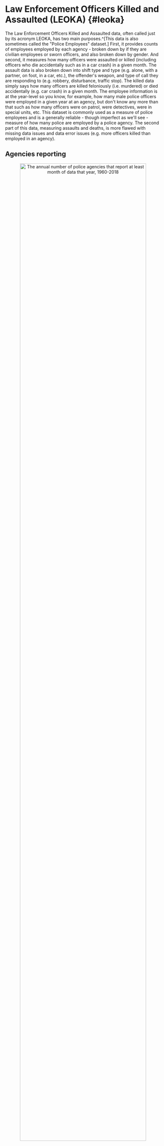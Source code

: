 # Law Enforcement Officers Killed and Assaulted (LEOKA) {#leoka}





The Law Enforcement Officers Killed and Assaulted data, often called just by its acronym LEOKA, has two main purposes.^[This data is also sometimes called the "Police Employees" dataset.] First, it provides counts of employees employed by each agency - broken down by if they are civilian employees or sworn officers, and also broken down by gender. And second, it measures how many officers were assaulted or killed (including officers who die accidentally such as in a car crash) in a given month. The assault data is also broken down into shift type and type (e.g. alone, with a partner, on foot, in a car, etc.), the offender's weapon, and type of call they are responding to (e.g. robbery, disturbance, traffic stop). The killed data simply says how many officers are killed feloniously (i.e. murdered) or died accidentally (e.g. car crash) in a given month. The employee information is at the year-level so you know, for example, how many male police officers were employed in a given year at an agency, but don't know any more than that such as how many officers were on patrol, were detectives, were in special units, etc. This dataset is commonly used as a measure of police employees and is a generally reliable - though imperfect as we'll see - measure of how many police are employed by a police agency.  The second part of this data, measuring assaults and deaths,  is more flawed with missing data issues and data error issues (e.g. more officers killed than employed in an agency). 

## Agencies reporting

<div class="figure" style="text-align: center">
<img src="leoka_files/figure-html/leokaAgencies-1.png" alt="The annual number of police agencies that report at least month of data that year, 1960-2018" width="90%" />
<p class="caption">(\#fig:leokaAgencies)The annual number of police agencies that report at least month of data that year, 1960-2018</p>
</div>

<div class="figure" style="text-align: center">
<img src="leoka_files/figure-html/leokaAgencies12Months-1.png" alt="The annual number of police agencies that report all 12 months of data that year, 1960-2018" width="90%" />
<p class="caption">(\#fig:leokaAgencies12Months)The annual number of police agencies that report all 12 months of data that year, 1960-2018</p>
</div>

## Important variables

The important variables can be divided into two section: information on people employed by the department, and information about assaults against officers. The employee information is a snapshot in time during the year while the assault information tells you the number of assaults, broken down several different ways, each month of the year. Like other UCR data, there are also variables that provide information about the agency - ORI codes, population under jurisdiction - the month and year that the data covers, and how many months reported data. 

### Number of employees 

This data includes the number of people hired by the department with breakdowns by if they are civilian employees or sworn officers (i.e. carries a gun and badge and can make arrests) as well as by gender. The only genders available are female and male. This is the number of employees as of Halloween that year so it is a single point in time. Though this helps us as it is consistent every year, we don't know exactly when certain officer classes start, which we'd likely see through a jump in employment that year, or if hiring patterns change over the year. 
 
* Female employees
    + Officers
    + Civilians
* Male employees
    + Officers
    + Civilians
    
We'll look first at the number of employees that are civilian and that are sworn officers through examining Philadelphia in Figure \@ref(fig:leokaCivilianOfficers). The number of civilian employees has remained at a little under 1,000 employees from about 1970 through the end of our data, though declining very slightly since the middle 2000s. This is curious since crime has changed dramatically over this time and the ability of civilian employees to contribute has also changed, such as they now have computers.^[The last time I heard which was several years ago, patrol officers in Philadelphia still had to write up certain reports using typewriters. So tech apparently is still about 1960 level.] In contrast, the number of police has changed far more than civilians, growing rapidly in the 1960s and 1970s to peaking a little over 8,000 officers in the mid-1970s before declining substantially to the 6,000s. in the late-1980s. As with many agencies nationwide, the number of officers increased in the 1990s and then has decreased steadily in ensuing years. By recent years there are about as many officers as in the late-1980s, even though the city's population has grown substantially since then. 
    
<div class="figure" style="text-align: center">
<img src="leoka_files/figure-html/leokaCivilianOfficers-1.png" alt="The number of civilian employees and sworn officers in Philadelphia, 1960-2018" width="90%" />
<p class="caption">(\#fig:leokaCivilianOfficers)The number of civilian employees and sworn officers in Philadelphia, 1960-2018</p>
</div>

We can also look at the number of officers (or civilian employees) by gender. Figure \@ref(fig:leokaOfficersGender) shows the percent of Philadelphia police officers by gender. For the first decade of data all female officers (or civilians) were recorded as male, so that variable should be interpreted as "total officers" until 1971 when it is split into gender. Starting at basically 0% of officers in 1971, female officers grew until they made up about a quarter of officers in 2000 and then has declined slowly since then. 

<div class="figure" style="text-align: center">
<img src="leoka_files/figure-html/leokaOfficersGender-1.png" alt="The percent of female and male sworn officers in Philadelphia, 1960-2018" width="90%" />
<p class="caption">(\#fig:leokaOfficersGender)The percent of female and male sworn officers in Philadelphia, 1960-2018</p>
</div>

### Officers killed

There is almost no information about officers killed. The data only breaks this down into if they died "feloniously" which just means that someone killed them on purpose (e.g. shooting them, intentionally hitting them with a car) or if they died "accidentally" such as if they die during a car crash while on duty. The FBI actually collects more information on officer deaths than they release in this data. This includes the circumstances of each death such as the type of death (e.g. car crash, shooting, ambush, etc.), what weapon the offender had if feloniously killed, and even a detailed written summary of what occurred for each officer killed. They post this information in their annual LEOKA report which is part of their Crime in the United States report. The 2019 report, the latest year available, can be found on their site [here](https://ucr.fbi.gov/leoka/2019/home).

We can look at this visually through Figure \@ref(fig:leokaOfficersKilled) which shows the number of Los Angeles Police Department officers killed over type. There are no accidental killings until 1975 though this is highly misleading because that accidental killings variable is no reported until 1971, which is a year in which many other variables in this data began reporting. So we actually have no idea how many officers were killed accidentally from 1960-1970 since this variable is always reported as 0. In general it seems like there are about one officer killed in recent decades while the period from 1980 to 2000 was the time of highest danger with as many as five officers killed in a single year. We can also see some trend changes with felonious killings more common than accidental killings in the 1990s and then accidental killings becoming far more common starting in 2000.

<div class="figure" style="text-align: center">
<img src="leoka_files/figure-html/leokaOfficersKilled-1.png" alt="The number of officers killed by felony and killed accidentally in Los Angeles, 1960-2018" width="90%" />
<p class="caption">(\#fig:leokaOfficersKilled)The number of officers killed by felony and killed accidentally in Los Angeles, 1960-2018</p>
</div>

We can also look at the national number of officers killed as in Figure \@ref(fig:leokaOfficersKilledNational). Please note that this is simply summing up the number of officers killed by all agencies that report that year so changes over time are certainly partially due to different agencies reporting each year. Therefore, we'll focus on interpreting the different between felony and accidental killings rather than counts over time - though even this may be off if agencies that reported more felony or more accidental killings differ in their reporting over time. Again we see that there are no officers killed accidentally, due to that variable not being reported, until 1971. The difference between officers killed by felony and killed accidentally is widest are the start of our data and narrows considerable until there are only several more felonious killings than accidental killings by the late 1990s. Though this trend reverses in the early 2010s with accidental killings decreasing and felonious killings increasing again.

What can we make of this? It's hard to say. Interpreting this properly requires adding some other key variables such as the number of officers employed, the number of circumstances they respond to (e.g. are they patrolling more, apprehending violent offenders more, etc.), the number of guns on the street, the quality or availability or body armor, among others. 

<div class="figure" style="text-align: center">
<img src="leoka_files/figure-html/leokaOfficersKilledNational-1.png" alt="The national number of officers killed by felony and killed accidentally, 1960-2018" width="90%" />
<p class="caption">(\#fig:leokaOfficersKilledNational)The national number of officers killed by felony and killed accidentally, 1960-2018</p>
</div>

### Assaults by injury and weapon

This data breaks down the monthly number of assaults on officers in a few different ways. Here, we'll look at the number of assaults where the officer is injured or not injured and within these categories by which weapon the offender had. This is the number of officers assaulted so if an incident has three officers assaulted, that will count as three different assaults. If the offender used multiple weapons then only the most serious weapon would be counted. For example, if an offender used a knife and a gun during the assault, the assault would be counted as a gun assault. Unfortunately we only know if an officer was injured or not and not the severity of the injury. So we can't tell if the officer is merely bruised or was shot or stabbed. 

* Assaults with injury
    + Offender has firearm
    + Offender had knife
    + Offender had other weapon
    + Offender was unarmed
* Assaults without injury
    + Offender has firearm
    + Offender had knife
    + Offender had other weapon
    + Offender was unarmed
    
We can start by looking at the breakdown of assaults by injury and weapon type for officers in the Los Angeles Police Department. Figure \@ref(fig:leokaAssaultTypeInjury) shows the number of assaults from all years reported for these categories. Over the complete time period there were almost 40,000 officers assaulted with about example three-quarters of these assaults - 30,000 assaults - leading to no injuries. A little under a quarter of assaults lead to officer injury with most of these from unarmed offenders. Interestingly, there are far more gun and knife assaults where the officer is not injured than where the officer is injured. 
    
<img src="leoka_files/figure-html/leokaAssaultTypeInjury, The total number of assaults on officers by injury sustained and offender weapon in Los Angeles, 1960-2018.-1.png" width="90%" style="display: block; margin: auto;" />

We can also look at assaults over time. Figure \@ref(fig:leokaAssaultsInjuryYear) shows the number of assaults, assaults with injury, and assault without injury for the Los Angeles Police Department from 1960 to 2018. We can immediately see some data issues are there are years with no assaults recorded. And in the late-2000s there is a sudden from to nearly zero officer injuries reported a year, from about 250 for the last few decades before that. This strongly suggests some change in reporting rather than a true decrease in assaults with injuries. For the decades where the data is less obviously wrong, there is a consistent trend of most assaults leading to no injuries, though the distance between the number of injury and non-injury assaults fluctuates over time. 

<div class="figure" style="text-align: center">
<img src="leoka_files/figure-html/leokaAssaultsInjuryYear-1.png" alt="The annual number of assaults on officers by injury sustained in Los Angeles, 1960-2018." width="90%" />
<p class="caption">(\#fig:leokaAssaultsInjuryYear)The annual number of assaults on officers by injury sustained in Los Angeles, 1960-2018.</p>
</div>


### Assaults by call type

The next group of ways that assaults are broken down is by the type of call the officer is assigned when they are assaulted. For example, if an officer is responding to a burglary report, any assault they experience on that call will be classified as "burglary" related. In addition, we know how many assaults were cleared by arrest or cleared through exceptional means (for more on this, please see \@ref(clearedCrimes)) though it doesn't differential between the two.  Since assaults are based on the number of officers assaulted, not the number of incidents where officers are assaulted, arresting a single person can clear multiple assaults. The possible call types are below:

* Disturbance call (e.g. domestic violence, person carrying a gun in public)
* Burglary
* Robbery
* Officers arresting someone for another crime
* Civil disorder
* Officer has custody of prisoners
* Suspicious persons
* Officers are ambushed
* Mentally deranged person
* Traffic pursuit and traffic stops
* All other call types
* Total - sum of all call types

Figure \@ref(fig:leokaAssaultCallType) shows the number of assaults on Los Angeles Police Department officers by the type of call for all years of data available, 1960-2018. There were about 38,000 assaults against Los Angeles Police Department officers with a little over 31,000 of these assaults cleared. An important thing to note is that the number of assaults here is less than the nearly 40,000 assaults for the same agency over the same time period we saw in Figure \@ref(fig:leokaAssaultCallType). This is because some variables are not reported for all years and agencies are free to report which variables they want to report in any given year. This makes it massively tricky to use this data since even simple statistics for the same agency for supposedly the same variable (here it's technically different variables but should still be the total number of officers assaulted) can be different. So this data is highly risky to use, more so than other UCR datasets. The most common type of call where officers are assaulted are disturbance calls which include domestic violence and reports of dangerous individuals such as people carrying guns in public. The least common call type is ambush calls, though in these calls the police are called to a scene by the offender who intends to assault or kill the officers, so is likely far more dangerous than other call types, even though it is rare. 

<div class="figure" style="text-align: center">
<img src="leoka_files/figure-html/leokaAssaultCallType-1.png" alt="Assaults on Los Angeles Police Department officers by type of call where they were assaulted at, 1960-2018." width="90%" />
<p class="caption">(\#fig:leokaAssaultCallType)Assaults on Los Angeles Police Department officers by type of call where they were assaulted at, 1960-2018.</p>
</div>

Within these call types is also a breakdown by offender weapon use, with the same weapons as above, and the type of officer assignment which is essentially if they are alone or not and if they're on foot or not. Finally, it says how many assaults are cleared by arrest or cleared through exceptional means though it doesn't differential between the two. The shift assignment is essentially how they go through their normal day, if this is in a vehicle, alone, as a detective, or under a different assignment (including being off-duty). For example, being in a vehicle with two officers  means that their normal assignment is driving in a vehicle, not that they were actually assaulted in said vehicle. This also doesn't necessarily mean that these are the only officers at the scene. It is simply the shift assignment of the officer who is assaulted. For example, if an officer who normally works alone in a vehicle shows up to a scene where other officers are present, and who are under different shift assignments, and gets assaulted - and no one else gets assaulted - that is an assault for officers "in a vehicle alone". 

* Offender weapons
    + Offender has firearm
    + Offender had knife
    + Offender had other weapon
    + Offender was unarmed
* Type of officer shift assignment
    + In a vehicle with two officers
    + In a vehicle alone
    + In a vehicle alone but assisted by other officers
    + Detective or special unit alone
    + Detective or special unit assisted by other officers
    + Other assignment alone
    + Other assignment assisted by other officers
* Number of assaults on police cleared

We'll look specifically at disturbance calls since they are the most common call type, at least for the Los Angeles Police Department. Figure \@ref(fig:leokaDisturbanceWeapon) shows the total number of disturbance assaults by offender weapon in Los Angeles. Most assaults have an unarmed offender with a sharp decline to the number of offenders with a weapon other than a gun or knife. Assaults by a gun and by a knife are the least common. 

<div class="figure" style="text-align: center">
<img src="leoka_files/figure-html/leokaDisturbanceWeapon-1.png" alt="The number of assaults on Los Angeles Police Department officers in distrubance calls by the injury sustained by the officer, 1960-2018." width="90%" />
<p class="caption">(\#fig:leokaDisturbanceWeapon)The number of assaults on Los Angeles Police Department officers in distrubance calls by the injury sustained by the officer, 1960-2018.</p>
</div>

Again using disturbance calls for the Los Angeles Police Department, we can look at assaults by the officer assignment, as seen in Figure \@ref(fig:leokaShiftAssignment). In the vast majority of assaults it is of officers who are in a vehicle along with a partner. This drops very sharply to several hundred assaults on detectives who are assisting other officers and then increasingly declines to the other shift assignments to the least common assault being against detectives who are acting alone. 

<div class="figure" style="text-align: center">
<img src="leoka_files/figure-html/leokaShiftAssignment-1.png" alt="The number of assaults on Los Angeles Police Department officers in distrubance calls by the injury sustained by the shift assignment of the officer, 1960-2018." width="90%" />
<p class="caption">(\#fig:leokaShiftAssignment)The number of assaults on Los Angeles Police Department officers in distrubance calls by the injury sustained by the shift assignment of the officer, 1960-2018.</p>
</div>

    
### Assaults by time

The final breakdown in assaults is by the time they occur, divided into 12 two-hour chunks starting at 12:01am. Like some other variables this data is only available starting in 1971. There is no more information than total assaults in this time so we don't know if the assaults led to injuries, the type of call or shift assignment the officer was on, or the offender's weapons. 

* 12:01am - 2:00am
* 2:01am  - 4:00am
* 4:01am  - 6:00am
* 6:01am  - 8:00am
* 8:01am  - 10:00am
* 10:01am - 12:00pm
* 12:01pm - 2:00pm
* 2:01pm  - 4:00pm
* 4:01pm  - 6:00pm
* 6:01pm  - 8:00pm
* 8:01pm  - 10:00pm
* 10:01pm - 12:00am

We'll look at these time chunks in Figure \@ref(fig:phoenixAssaultTimes) which shows the total number of assaults by time of day from 1971 to 2018 in Phoenix, Arizona. The most common times for officers to be assaulted looks like a mirror imagine of when crime is highest: late night and early morning. The 12:01am to 2am chunk is the most common time followed by 10pm to midnight, with assaults increasing at the day grows later and at its lowest point from 6-8am. This strongly suggests that officers are assaulted at crime scenes, such as responding to crimes or making arrests. 

<div class="figure" style="text-align: center">
<img src="leoka_files/figure-html/phoenixAssaultTimes-1.png" alt="The number of assaults against Phoenix Police Department officers by hourly grouping for all years with data available, 1971-2018." width="90%" />
<p class="caption">(\#fig:phoenixAssaultTimes)The number of assaults against Phoenix Police Department officers by hourly grouping for all years with data available, 1971-2018.</p>
</div>

